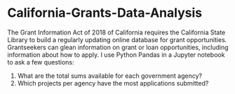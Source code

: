 # California-Grants-Data-Analysis
The Grant Information Act of 2018 of California requires the California State Library to build a regularly updating online database for grant opportunities. Grantseekers can glean information on grant or loan opportunities, including information about how to apply. I use Python Pandas in a Jupyter notebook to ask a few questions:   

1. What are the total sums available for each government agency?   
2. Which projects per agency have the most applications submitted? 
